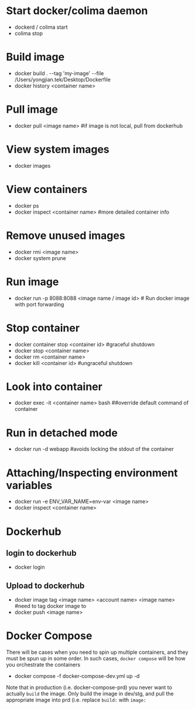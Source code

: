 # Start docker/colima daemon
- dockerd / colima start
- colima stop

# Build image
- docker build . --tag 'my-image' --file /Users/yongjian.tek/Desktop/Dockerfile
- docker history \<container name\>

# Pull image
- docker pull \<image name\> #if image is not local, pull from dockerhub

# View system images 
- docker images

# View containers
- docker ps
- docker inspect \<container name\> #more detailed container info

# Remove unused images
- docker rmi \<image name\>
- docker system prune

# Run image
- docker run -p 8088:8088 \<image name / image id\> # Run docker image with port forwarding

# Stop container
- docker container stop \<container id\> #graceful shutdown
- docker stop \<container name\>
- docker rm \<container name\>
- docker kill \<container id\> #ungraceful shutdown

# Look into container
- docker exec -it \<container name\> bash ##override default command of container

# Run in detached mode
- docker run -d webapp #avoids locking the stdout of the container

# Attaching/Inspecting environment variables
- docker run -e ENV_VAR_NAME=env-var \<image name\>
- docker inspect \<container name\>



# Dockerhub
## login to dockerhub
- docker login

## Upload to dockerhub
- docker image tag \<image name\> \<account name\> \<image name\> #need to tag docker image to 
- docker push \<image name\>

# Docker Compose
There will be cases when you need to spin up multiple containers, and they must be spun up in some order. In such cases, `docker compose` will be how you orchestrate the containers
- docker compose -f docker-compose-dev.yml up -d

Note that in production (i.e. docker-compose-prd) you never want to actually `build` the image. Only build the image in dev/stg, and pull the appropriate image into prd (i.e. replace `build:` with `image:`

